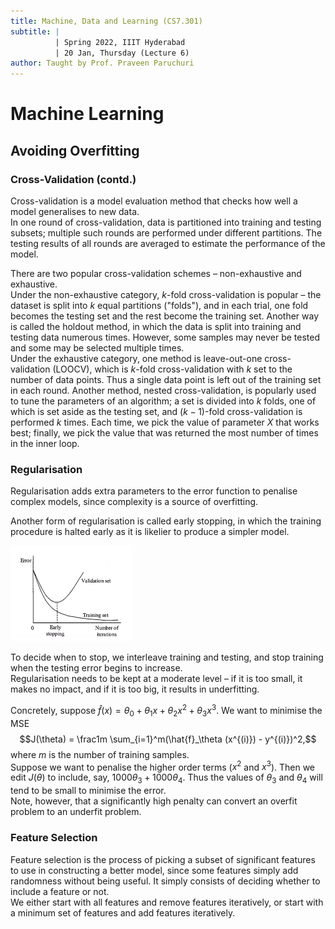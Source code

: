 ```yaml
---
title: Machine, Data and Learning (CS7.301)
subtitle: |
          | Spring 2022, IIIT Hyderabad
          | 20 Jan, Thursday (Lecture 6)
author: Taught by Prof. Praveen Paruchuri
---
```


# Machine Learning
## Avoiding Overfitting
### Cross-Validation (contd.)
Cross-validation is a model evaluation method that checks how well a model generalises to new data.  
In one round of cross-validation, data is partitioned into training and testing subsets; multiple such rounds are performed under different partitions. The testing results of all rounds are averaged to estimate the performance of the model.  

There are two popular cross-validation schemes – non-exhaustive and exhaustive.  
Under the non-exhaustive category, $k$-fold cross-validation is popular – the dataset is split into $k$ equal partitions ("folds"), and in each trial, one fold becomes the testing set and the rest become the training set. Another way is called the holdout method, in which the data is split into training and testing data numerous times. However, some samples may never be tested and some may be selected multiple times.  
Under the exhaustive category, one method is leave-out-one cross-validation (LOOCV), which is $k$-fold cross-validation with $k$ set to the number of data points. Thus a single data point is left out of the training set in each round. Another method, nested cross-validation, is popularly used to tune the parameters of an algorithm; a set is divided into $k$ folds, one of which is set aside as the testing set, and $(k-1)$-fold cross-validation is performed $k$ times. Each time, we pick the value of parameter $X$ that works best; finally, we pick the value that was returned the most number of times in the inner loop.

### Regularisation
Regularisation adds extra parameters to the error function to penalise complex models, since complexity is a source of overfitting.  

Another form of regularisation is called early stopping, in which the training procedure is halted early as it is likelier to produce a simpler model.

![Early Stopping](early.png)

To decide when to stop, we interleave training and testing, and stop training when the testing error begins to increase.  
Regularisation needs to be kept at a moderate level – if it is too small, it makes no impact, and if it is too big, it results in underfitting.  

Concretely, suppose $\hat{f}(x) = \theta_0 + \theta_1 x + \theta_2 x^2 + \theta_3 x^3$. We want to minimise the MSE
$$J(\theta) = \frac1m \sum_{i=1}^m(\hat{f}_\theta (x^{(i)}) - y^{(i)})^2,$$
where $m$ is the number of training samples.  
Suppose we want to penalise the higher order terms ($x^2$ and $x^3$). Then we edit $J(\theta)$ to include, say, $1000\theta_3 + 1000\theta_4$. Thus the values of $\theta_3$ and $\theta_4$ will tend to be small to minimise the error.  
Note, however, that a significantly high penalty can convert an overfit problem to an underfit problem.

### Feature Selection
Feature selection is the process of picking a subset of significant features to use in constructing a better model, since some features simply add randomness without being useful. It simply consists of deciding whether to include a feature or not.  
We either start with all features and remove features iteratively, or start with a minimum set of features and add features iteratively.
